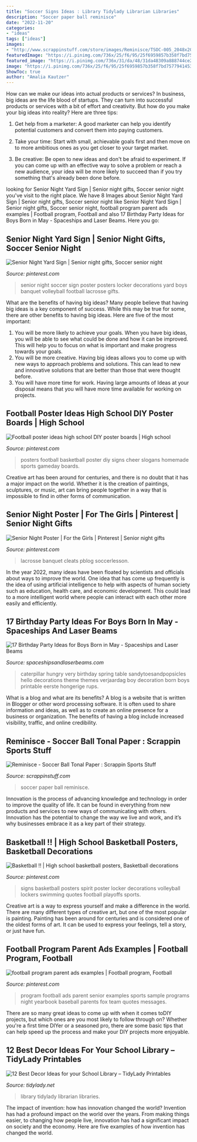 ```yaml
---
title: "Soccer Signs Ideas : Library Tidylady Librarian Libraries"
description: "Soccer paper ball reminisce"
date: "2022-11-20"
categories:
- "ideas"
tags: ["ideas"]
images:
- "http://www.scrappinstuff.com/store/images/Reminisce/TSOC-005_2048x2048.jpeg"
featuredImage: "https://i.pinimg.com/736x/25/f6/95/25f6959857b358f7bd75779414531fe5.jpg"
featured_image: "https://i.pinimg.com/736x/31/da/48/31da48309a888744ce2587c50decc12f--senior-night-soccer-senior-night-posters.jpg"
image: "https://i.pinimg.com/736x/25/f6/95/25f6959857b358f7bd75779414531fe5.jpg"
ShowToc: true
author: "Amalia Kautzer"
---
```



How can we make our ideas into actual products or services?
In business, big ideas are the life blood of startups. They can turn into successful products or services with a bit of effort and creativity. But how do you make your big ideas into reality? Here are three tips:
1) Get help from a marketer: A good marketer can help you identify potential customers and convert them into paying customers.

2) Take your time: Start with small, achievable goals first and then move on to more ambitious ones as you get closer to your target market.

3) Be creative: Be open to new ideas and don't be afraid to experiment. If you can come up with an effective way to solve a problem or reach a new audience, your idea will be more likely to succeed than if you try something that's already been done before.

	

		
looking for Senior Night Yard Sign | Senior night gifts, Soccer senior night you've visit to the right place. We have 8 Images about Senior Night Yard Sign | Senior night gifts, Soccer senior night like Senior Night Yard Sign | Senior night gifts, Soccer senior night, football program parent ads examples | Football program, Football and also 17 Birthday Party Ideas for Boys Born in May - Spaceships and Laser Beams. Here you go:
		
    
## Senior Night Yard Sign | Senior Night Gifts, Soccer Senior Night

<img loading=lazy src="https://i.pinimg.com/736x/31/da/48/31da48309a888744ce2587c50decc12f--senior-night-soccer-senior-night-posters.jpg" onerror="this.onerror=null;this.src='https://tse4.mm.bing.net/th?id=OIP.TSYXN4gF3XGEkN2HpW40OgHaJ3&amp;pid=15.1';" alt="Senior Night Yard Sign | Senior night gifts, Soccer senior night">

_Source: pinterest.com_

>senior night soccer sign poster posters locker decorations yard boys banquet volleyball football lacrosse gifts. 

	

What are the benefits of having big ideas?
Many people believe that having big ideas is a key component of success. While this may be true for some, there are other benefits to having big ideas. Here are five of the most important: 
1. You will be more likely to achieve your goals. When you have big ideas, you will be able to see what could be done and how it can be improved. This will help you to focus on what is important and make progress towards your goals. 
2. You will be more creative. Having big ideas allows you to come up with new ways to approach problems and solutions. This can lead to new and innovative solutions that are better than those that were thought before. 
3. You will have more time for work. Having large amounts of Ideas at your disposal means that you will have more time available for working on projects.

    
## Football Poster Ideas High School DIY Poster Boards | High School

<img loading=lazy src="https://i.pinimg.com/736x/cb/ce/5c/cbce5c3d8a7b7614d8fbd1a2089fedc5--cheer-posters-basketball-posters.jpg" onerror="this.onerror=null;this.src='https://tse3.mm.bing.net/th?id=OIP.lTYnknKkb63ma38khBAyjAHaNJ&amp;pid=15.1';" alt="Football poster ideas high school DIY poster boards | High school">

_Source: pinterest.com_

>posters football basketball poster diy signs cheer slogans homemade sports gameday boards. 

	

Creative art has been around for centuries, and there is no doubt that it has a major impact on the world. Whether it is the creation of paintings, sculptures, or music, art can bring people together in a way that is impossible to find in other forms of communication.

    
## Senior Night Poster | For The Girls | Pinterest | Senior Night Gifts

<img loading=lazy src="https://i.pinimg.com/736x/28/5c/28/285c2841f0093d3211321b742ec1cc6a--senior-poster-ideas-sports-soccer-senior-night-posters.jpg?b=t" onerror="this.onerror=null;this.src='https://tse4.mm.bing.net/th?id=OIP.nZpZL4CQukNMwPxLg_ZMUQAAAA&amp;pid=15.1';" alt="Senior Night Poster | For the Girls | Pinterest | Senior night gifts">

_Source: pinterest.com_

>lacrosse banquet cleats pblog soccerlesson. 

	

In the year 2022, many ideas have been floated by scientists and officials about ways to improve the world. One idea that has come up frequently is the idea of using artificial intelligence to help with aspects of human society such as education, health care, and economic development. This could lead to a more intelligent world where people can interact with each other more easily and efficiently.

    
## 17 Birthday Party Ideas For Boys Born In May - Spaceships And Laser Beams

<img loading=lazy src="http://spaceshipsandlaserbeams.com/wp-content/uploads/2016/04/1-The-Very-Hungry-Caterpillar-Birthday-Party.jpg" onerror="this.onerror=null;this.src='https://tse3.mm.bing.net/th?id=OIP.ldjDUL-PiRIp7jXX0kjUxAHaKL&amp;pid=15.1';" alt="17 Birthday Party Ideas for Boys Born in May - Spaceships and Laser Beams">

_Source: spaceshipsandlaserbeams.com_

>caterpillar hungry very birthday spring table sandytoesandpopsicles hello decorations theme themes verjaardag boy decoration born boys printable eerste hongerige rups. 

	

What is a blog and what are its benefits?
A blog is a website that is written in Blogger or other word processing software. It is often used to share information and ideas, as well as to create an online presence for a business or organization. The benefits of having a blog include increased visibility, traffic, and online credibility.

    
## Reminisce - Soccer Ball Tonal Paper : Scrappin Sports Stuff

<img loading=lazy src="http://www.scrappinstuff.com/store/images/Reminisce/TSOC-005_2048x2048.jpeg" onerror="this.onerror=null;this.src='https://tse2.mm.bing.net/th?id=OIP.eWHHFIMHk5HhPgBuHgkMJwHaHa&amp;pid=15.1';" alt="Reminisce - Soccer Ball Tonal Paper : Scrappin Sports Stuff">

_Source: scrappinstuff.com_

>soccer paper ball reminisce. 

	

Innovation is the process of advancing knowledge and technology in order to improve the quality of life. It can be found in everything from new products and services to new ways of communicating with others. Innovation has the potential to change the way we live and work, and it’s why businesses embrace it as a key part of their strategy.

    
## Basketball !! | High School Basketball Posters, Basketball Decorations

<img loading=lazy src="https://i.pinimg.com/originals/97/8e/39/978e39b4bd470f5d0b76d8f073454332.jpg" onerror="this.onerror=null;this.src='https://tse2.mm.bing.net/th?id=OIP.BohtvhMVXIGfw2suWB40_AAAAA&amp;pid=15.1';" alt="Basketball !! | High school basketball posters, Basketball decorations">

_Source: pinterest.com_

>signs basketball posters spirit poster locker decorations volleyball lockers swimming quotes football playoffs sports. 

	

Creative art is a way to express yourself and make a difference in the world. There are many different types of creative art, but one of the most popular is painting. Painting has been around for centuries and is considered one of the oldest forms of art. It can be used to express your feelings, tell a story, or just have fun.

    
## Football Program Parent Ads Examples | Football Program, Football

<img loading=lazy src="https://i.pinimg.com/736x/25/f6/95/25f6959857b358f7bd75779414531fe5.jpg" onerror="this.onerror=null;this.src='https://tse1.mm.bing.net/th?id=OIP.zkJT6KJ-WvumwXtRa33gdgHaJ3&amp;pid=15.1';" alt="football program parent ads examples | Football program, Football">

_Source: pinterest.com_

>program football ads parent senior examples sports sample programs night yearbook baseball parents fox team quotes messages. 

	

There are so many great ideas to come up with when it comes toDIY projects, but which ones are you most likely to follow through on? Whether you're a first time DIYer or a seasoned pro, there are some basic tips that can help speed up the process and make your DIY projects more enjoyable.

    
## 12 Best Decor Ideas For Your School Library – TidyLady Printables

<img loading=lazy src="http://cdn.shopify.com/s/files/1/0010/9599/1332/articles/b16_1200x1200.jpg?v=1591972182" onerror="this.onerror=null;this.src='https://tse1.mm.bing.net/th?id=OIP.kY_Xr-pbPkkUaa9VVGeuyAHaLH&amp;pid=15.1';" alt="12 Best Decor Ideas for your School Library – TidyLady Printables">

_Source: tidylady.net_

>library tidylady librarian libraries. 

	

The impact of invention: how has innovation changed the world?
Invention has had a profound impact on the world over the years. From making things easier, to changing how people live, innovation has had a significant impact on society and the economy. Here are five examples of how invention has changed the world.


